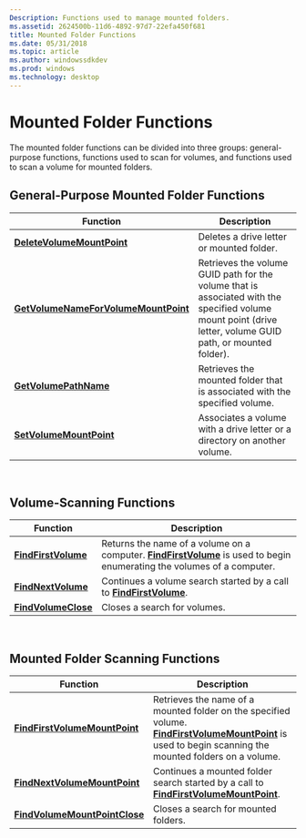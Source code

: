 ```yaml
---
Description: Functions used to manage mounted folders.
ms.assetid: 2624500b-11d6-4892-97d7-22efa450f681
title: Mounted Folder Functions
ms.date: 05/31/2018
ms.topic: article
ms.author: windowssdkdev
ms.prod: windows
ms.technology: desktop
---
```


# Mounted Folder Functions

The mounted folder functions can be divided into three groups: general-purpose functions, functions used to scan for volumes, and functions used to scan a volume for mounted folders.

## General-Purpose Mounted Folder Functions



| Function                                                                     | Description                                                                                                                                                 |
|------------------------------------------------------------------------------|-------------------------------------------------------------------------------------------------------------------------------------------------------------|
| [**DeleteVolumeMountPoint**](/windows/win32/FileAPI/nf-fileapi-deletevolumemountpointw?branch=master)                     | Deletes a drive letter or mounted folder.                                                                                                                   |
| [**GetVolumeNameForVolumeMountPoint**](/windows/win32/FileAPI/nf-fileapi-getvolumenameforvolumemountpointw?branch=master) | Retrieves the volume GUID path for the volume that is associated with the specified volume mount point (drive letter, volume GUID path, or mounted folder). |
| [**GetVolumePathName**](/windows/win32/FileAPI/nf-fileapi-getvolumepathnamew?branch=master)                               | Retrieves the mounted folder that is associated with the specified volume.                                                                                  |
| [**SetVolumeMountPoint**](/windows/win32/WinBase/nf-winbase-setvolumemountpointa?branch=master)                           | Associates a volume with a drive letter or a directory on another volume.                                                                                   |



 

## Volume-Scanning Functions



| Function                                   | Description                                                                                                                                    |
|--------------------------------------------|------------------------------------------------------------------------------------------------------------------------------------------------|
| [**FindFirstVolume**](/windows/win32/FileAPI/nf-fileapi-findfirstvolumew?branch=master) | Returns the name of a volume on a computer. [**FindFirstVolume**](/windows/win32/FileAPI/nf-fileapi-findfirstvolumew?branch=master) is used to begin enumerating the volumes of a computer. |
| [**FindNextVolume**](/windows/win32/FileAPI/nf-fileapi-findnextvolumew?branch=master)   | Continues a volume search started by a call to [**FindFirstVolume**](/windows/win32/FileAPI/nf-fileapi-findfirstvolumew?branch=master).                                                     |
| [**FindVolumeClose**](/windows/win32/FileAPI/nf-fileapi-findvolumeclose?branch=master) | Closes a search for volumes.                                                                                                                   |



 

## Mounted Folder Scanning Functions



| Function                                                       | Description                                                                                                                                                                               |
|----------------------------------------------------------------|-------------------------------------------------------------------------------------------------------------------------------------------------------------------------------------------|
| [**FindFirstVolumeMountPoint**](/windows/win32/WinBase/nf-winbase-findfirstvolumemountpointa?branch=master) | Retrieves the name of a mounted folder on the specified volume. [**FindFirstVolumeMountPoint**](/windows/win32/WinBase/nf-winbase-findfirstvolumemountpointa?branch=master) is used to begin scanning the mounted folders on a volume. |
| [**FindNextVolumeMountPoint**](/windows/win32/WinBase/nf-winbase-findnextvolumemountpointa?branch=master)   | Continues a mounted folder search started by a call to [**FindFirstVolumeMountPoint**](/windows/win32/WinBase/nf-winbase-findfirstvolumemountpointa?branch=master).                                                                    |
| [**FindVolumeMountPointClose**](/windows/win32/WinBase/nf-winbase-findvolumemountpointclose?branch=master) | Closes a search for mounted folders.                                                                                                                                                      |



 

 

 



